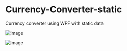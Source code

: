 # Currency-Converter-static
Currency converter using WPF with static data 


![image](https://github.com/eric-muganga/Currency-Converter-static/assets/105128548/004e476d-8195-4d23-822d-bc8d694a56d6)



![image](https://github.com/eric-muganga/Currency-Converter-static/assets/105128548/2c099ed6-b2c7-4b48-81ad-74b1d3ecba5c)

